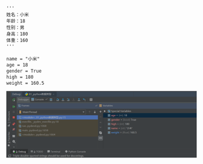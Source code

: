 ```
'''
姓名：小米
年龄：18
性别：男
身高：180
体重：160
'''

name = "小米"
age = 18
gender = True
high = 180
weight = 160.5
```
![Image text](https://github.com/xusxlinux/pyx-daemon/blob/master/images/debug.png)
